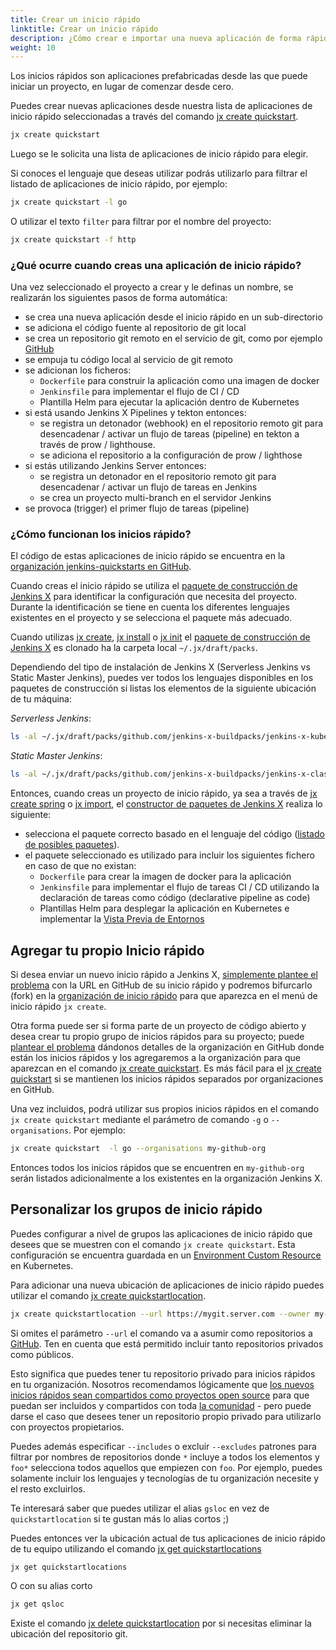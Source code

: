 ```yaml
---
title: Crear un inicio rápido
linktitle: Crear un inicio rápido
description: ¿Cómo crear e importar una nueva aplicación de forma rápida en Jenkins?
weight: 10
---
```


Los inicios rápidos son aplicaciones prefabricadas desde las que puede iniciar un proyecto, en lugar de comenzar desde cero.

Puedes crear nuevas aplicaciones desde nuestra lista de aplicaciones de inicio rápido seleccionadas a través del comando [jx create quickstart](/commands/jx_create_quickstart).


```sh
jx create quickstart
```

Luego se le solicita una lista de aplicaciones de inicio rápido para elegir.

Si conoces el lenguaje que deseas utilizar podrás utilizarlo para filtrar el listado de aplicaciones de inicio rápido, por ejemplo:

```sh
jx create quickstart -l go
```

O utilizar el texto `filter` para filtrar por el nombre del proyecto:

```sh
jx create quickstart -f http
```

### ¿Qué ocurre cuando creas una aplicación de inicio rápido?

Una vez seleccionado el proyecto a crear y le definas un nombre, se realizarán los siguientes pasos de forma automática:

* se crea una nueva aplicación desde el inicio rápido en un sub-directorio
* se adiciona el código fuente al repositorio de git local
* se crea un repositorio git remoto en el servicio de git, como por ejemplo [GitHub](https://github.com)
* se empuja tu código local al servicio de git remoto
* se adicionan los ficheros:
  * `Dockerfile` para construir la aplicación como una imagen de docker
  * `Jenkinsfile` para implementar el flujo de CI / CD
  * Plantilla Helm para ejecutar la aplicación dentro de Kubernetes
* si está usando Jenkins X Pipelines y tekton entonces:
  * se registra un detonador (webhook) en el repositorio remoto git para desencadenar / activar un flujo de tareas (pipeline) en tekton a través de prow / lighthouse.
  * se adiciona el repositorio a la configuración de prow / lighthose
* si estás utilizando Jenkins Server entonces:
  * se registra un detonador en el repositorio remoto git para desencadenar / activar un flujo de tareas en Jenkins
  * se crea un proyecto multi-branch en el servidor Jenkins
* se provoca (trigger) el primer flujo de tareas (pipeline)

### ¿Cómo funcionan los inicios rápido?

El código de estas aplicaciones de inicio rápido se encuentra en la [organización jenkins-quickstarts en GitHub](https://github.com/jenkins-x-quickstarts).

Cuando creas el inicio rápido se utiliza el [paquete de construcción de Jenkins X](https://github.com/jenkins-x-buildpacks/jenkins-x-kubernetes) para identificar la configuración que necesita del proyecto. Durante la identificación se tiene en cuenta los diferentes lenguajes existentes en el proyecto y se selecciona el paquete más adecuado.

Cuando utilizas [jx create](/docs/getting-started/setup/create-cluster/), [jx install](/docs/managing-jx/common-tasks/install-on-cluster/) o [jx init](/commands/jx_init/) el [paquete de construcción de Jenkins X](https://github.com/jenkins-x-buildpacks/jenkins-x-kubernetes) es clonado ha la carpeta local `~/.jx/draft/packs`.

Dependiendo del tipo de instalación de Jenkins X (Serverless Jenkins vs Static Master Jenkins), puedes ver todos los lenguajes disponibles en los paquetes de construcción si listas los elementos de la siguiente ubicación de tu máquina:

*Serverless Jenkins*:
```sh
ls -al ~/.jx/draft/packs/github.com/jenkins-x-buildpacks/jenkins-x-kubernetes/packs
```

*Static Master Jenkins*:
```sh
ls -al ~/.jx/draft/packs/github.com/jenkins-x-buildpacks/jenkins-x-classic/packs
```

Entonces, cuando creas un proyecto de inicio rápido, ya sea a través de [jx create spring](/docs/using-jx/common-tasks/create-spring/) o [jx import](developing/import/), el [constructor de paquetes de Jenkins X](https://github.com/jenkins-x-buildpacks/jenkins-x-kubernetes) realiza lo siguiente:

* selecciona el paquete correcto basado en el lenguaje del código ([listado de posibles paquetes](https://github.com/jenkins-x-buildpacks/jenkins-x-kubernetes/tree/master/packs)).
* el paquete seleccionado es utilizado para incluir los siguientes fichero en caso de que no existan:
  * `Dockerfile` para crear la imagen de docker para la aplicación
  * `Jenkinsfile` para implementar el flujo de tareas CI / CD utilizando la declaración de tareas como código (declarative pipeline as code)
  * Plantillas Helm para desplegar la aplicación en Kubernetes e implementar la [Vista Previa de Entornos](/es/docs/concepts/features/#entornos-de-vista-previa)

## Agregar tu propio Inicio rápido

Si desea enviar un nuevo inicio rápido a Jenkins X, [simplemente plantee el problema](https://github.com/jenkins-x/jx/issues/new?labels=quickstart&title=Add%20quickstart&body=Please%20add%20this%20github%20quickstart:) con la URL en GitHub de su inicio rápido y podremos bifurcarlo (fork) en la [organización de inicio rápido](https://github.com/jenkins-x-quickstarts) para que aparezca en el menú de inicio rápido `jx create`.

Otra forma puede ser si forma parte de un proyecto de código abierto y desea crear tu propio grupo de inicios rápidos para su proyecto; puede [plantear el problema](https://github.com/jenkins-x/jx/issues/new?labels=quickstart&title=Add%20quickstart&body=Please%20add%20this%20github%20quickstart:) dándonos detalles de la organización en GitHub donde están los inicios rápidos y los agregaremos a la  organización para que aparezcan en el comando [jx create quickstart](/commands/jx_create_quickstart). Es más fácil para el [jx create quickstart](/commands/jx_create_quickstart) si se mantienen los inicios rápidos separados por organizaciones en GitHub.

Una vez incluidos, podrá utilizar sus propios inicios rápidos en el comando `jx create quickstart` mediante el parámetro de comando `-g` o `--organisations`. Por ejemplo:

```sh
jx create quickstart  -l go --organisations my-github-org
```

Entonces todos los inicios rápidos que se encuentren en `my-github-org` serán listados adicionalmente a los existentes en la organización Jenkins X.

## Personalizar los grupos de inicio rápido

Puedes configurar a nivel de grupos las aplicaciones de inicio rápido que desees que se muestren con el comando `jx create quickstart`. Esta configuración se encuentra guardada en un [Environment Custom Resource](/docs/reference/components/custom-resources/) en Kubernetes.

Para adicionar una nueva ubicación de aplicaciones de inicio rápido puedes utilizar el comando [jx create quickstartlocation](/commands/jx_create_quickstartlocation/).

```sh
jx create quickstartlocation --url https://mygit.server.com --owner my-quickstarts
```

Si omites el parámetro `--url` el comando va a asumir como repositorios a [GitHub](https://github.com/). Ten en cuenta que está permitido incluir tanto repositorios privados como públicos.

Esto significa que puedes tener tu repositorio privado para inicios rápidos en tu organización. Nosotros recomendamos lógicamente que [los nuevos inicios rápidos sean compartidos como proyectos open source](https://github.com/jenkins-x/jx/issues/new?labels=quickstart&title=Add%20quickstart&body=Please%20add%20this%20github%20quickstart:) para que puedan ser incluidos y compartidos con toda [la comunidad](/community) - pero puede darse el caso que desees tener un repositorio propio privado para utilizarlo con proyectos propietarios.

Puedes además especificar `--includes` o excluir `--excludes` patrones para filtrar por nombres de repositorios donde `*` incluye a todos los elementos y `foo*` selecciona todos aquellos que empiezen con `foo`. Por ejemplo, puedes solamente incluir los lenguajes y tecnologías de tu organización necesite y el resto excluirlos.

Te interesará saber que puedes utilizar el alias `gsloc` en vez de `quickstartlocation` si te gustan más lo alias cortos ;)

Puedes entonces ver la ubicación actual de tus aplicaciones de inicio rápido de tu equipo utilizando el comando [jx get quickstartlocations](/commands/jx_get_quickstartlocations/)

```sh
jx get quickstartlocations
```

O con su alias corto

```sh
jx get qsloc
```

Existe el comando [jx delete quickstartlocation](/commands/jx_delete_quickstartlocation/) por si necesitas eliminar la ubicación del repositorio git.

